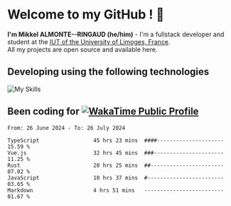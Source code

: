 # Welcome to my GitHub ! 🌃

**I'm Mikkel ALMONTE--RINGAUD (he/him)** - I'm a fullstack developer and student at the [IUT of the University of Limoges, France](https://iut.unilim.fr). \
All my projects are open source and available here.

## Developing using the following technologies

![My Skills](https://skillicons.dev/icons?i=dart,solidjs,pnpm,nodejs,ts,js,vercel,netlify,html,css,rust,astro,git,vue,md,electron,figma,github,bash,bun,cloudflare,py,tailwind,nginx,npm,tauri,vite,zig,yarn,windicss&theme=dark)

## Been coding for [![WakaTime Public Profile](https://wakatime.com/badge/user/0839e595-e07a-435c-8d59-ed95f2a3d6dd.svg?style=flat-square)](https://wakatime.com/@0839e595-e07a-435c-8d59-ed95f2a3d6dd)

<!--START_SECTION:waka-->

```plain
From: 26 June 2024 - To: 26 July 2024

TypeScript                 45 hrs 23 mins  ####---------------------   15.59 %
Vue.js                     32 hrs 45 mins  ###----------------------   11.25 %
Rust                       20 hrs 25 mins  ##-----------------------   07.02 %
JavaScript                 10 hrs 37 mins  #------------------------   03.65 %
Markdown                   4 hrs 51 mins   -------------------------   01.67 %
```

<!--END_SECTION:waka-->
